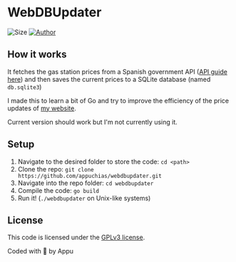 # WebDBUpdater

![Size](https://img.shields.io/github/repo-size/appuchias/webdbupdater?color=orange&style=flat-square)
[![Author](https://img.shields.io/badge/Project%20by-Appu-9cf?style=flat-square)](https://github.com/appuchias)

## How it works

It fetches the gas station prices from a Spanish government API
([API guide here](https://sedeaplicaciones.minetur.gob.es/ServiciosRESTCarburantes/PreciosCarburantes/help))
and then saves the current prices to a SQLite database (named `db.sqlite3`)

I made this to learn a bit of Go and try to improve the efficiency of the price updates of [my website](https://appu.ltd).

Current version should work but I'm not currently using it.

## Setup

1. Navigate to the desired folder to store the code: `cd <path>`
1. Clone the repo: `git clone https://github.com/appuchias/webdbupdater.git`
1. Navigate into the repo folder: `cd webdbupdater`
1. Compile the code: `go build`
1. Run it! (`./webdbupdater` on Unix-like systems)

## License

This code is licensed under the [GPLv3 license](https://github.com/appuchias/webdbupdater/blob/master/LICENSE).

Coded with 🖤 by Appu
